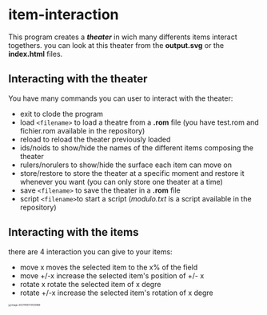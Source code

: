 # item-interaction 

This program creates a ***theater*** in wich many differents items interact togethers. you can look at this theater from the **output.svg** or the **index.html** files.

## Interacting with the theater
You have many commands you can user to interact with the theater:
-   exit to clode the program
-   load `<filename>` to load a theatre from a **.rom** file (you have test.rom and fichier.rom available in the repository)
-   reload to reload the theater previously loaded
-   ids/noids to show/hide the names of the different items composing the theater
-   rulers/norulers to show/hide the surface each item can move on
-   store/restore to store the theater at a specific moment and restore it whenever you want (you can only store one theater at a time)
-   save `<filename>` to save the theater in a **.rom** file
-   script `<filename>`to start a script (*modulo.txt* is a  script available in the repository)

##  Interacting with the items

there are 4 interaction you can give to your items:
-   move x moves the selected item to the x% of the field
-   move +/-x increase the selected item's position of +/- x
-   rotate x rotate the selected item of x degre
-   rotate +/-x increase the selected item's rotation of x degre

<img src="C:\Users\benja\AppData\Roaming\Typora\typora-user-images\image-20211105173120989.png" alt="image-20211105173120989" style="zoom:33%;" />
